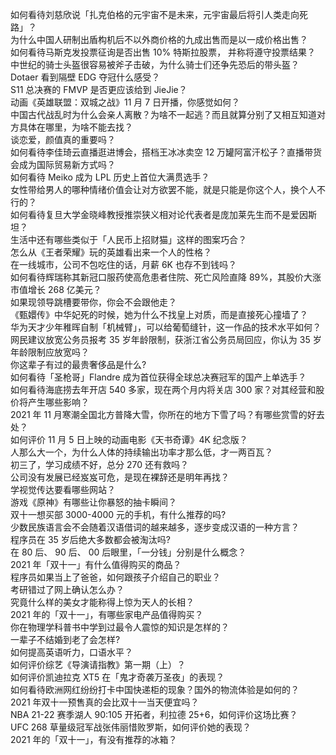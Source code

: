 如何看待刘慈欣说「扎克伯格的元宇宙不是未来，元宇宙最后将引人类走向死路」？  
为什么中国人研制出盾构机后不以外商价格的九成出售而是以一成价格出售？  
如何看待马斯克发投票征询是否出售 10% 特斯拉股票， 并称将遵守投票结果？  
中世纪的骑士头盔很容易被斧子击破，为什么骑士们还争先恐后的带头盔？  
Dotaer 看到隔壁 EDG 夺冠什么感受？  
S11 总决赛的 FMVP 是否更应该给到 JieJie？  
动画《英雄联盟：双城之战》11 月 7 日开播，你感觉如何？  
中国古代战乱时为什么会亲人离散？为啥不一起逃？而且就算分别了又相互知道对方具体在哪里，为啥不能去找？  
谈恋爱，颜值真的重要吗？  
如何看待李佳琦云直播逛进博会，搭档王冰冰卖空 12 万罐阿富汗松子？直播带货会成为国际贸易新方式吗？  
如何看待 Meiko 成为 LPL 历史上首位大满贯选手？  
女性带给男人的哪种情绪价值会让对方欲罢不能，就是只能是你这个人，换个人不行的？  
如何看待复旦大学金晓峰教授推崇狭义相对论代表者是庞加莱先生而不是爱因斯坦？  
生活中还有哪些类似于「人民币上招财猫」这样的图案巧合？  
怎么从《王者荣耀》玩的英雄看出来一个人的性格？  
在一线城市，公司不包吃住的话，月薪 6K 也存不到钱吗？  
如何看待辉瑞称其新冠口服药使高危患者住院、死亡风险直降 89%，其股价大涨市值增长 268 亿美元？  
如果现领导跳槽要带你，你会不会跟他走？  
《甄嬛传》中华妃死的时候，她为什么不找皇上对质，而是直接死心撞墙了？  
华为天才少年稚晖自制「机械臂」，可以给葡萄缝针，这一作品的技术水平如何？  
网民建议放宽公务员报考 35 岁年龄限制，获浙江省公务员局回应，你认为 35 岁年龄限制应放宽吗？  
你这辈子有过的最贵奢侈品是什么?  
如何看待「圣枪哥」Flandre 成为首位获得全球总决赛冠军的国产上单选手？  
如何看待海底捞去年开店 540 多家，现在两个月内将关店 300 家？对其经营和股价将产生哪些影响？  
2021 年 11 月寒潮全国北方普降大雪，你所在的地方下雪了吗？有哪些赏雪的好去处？  
如何评价 11 月 5 日上映的动画电影《天书奇谭》4K 纪念版？  
人那么大一个，为什么人体的持续输出功率才那么低，才一两百瓦？  
初三了，学习成绩不好，总分 270 还有救吗？  
公司没有发展已经岌岌可危，是现在裸辞还是明年再找？  
学视觉传达要看哪些网站？  
游戏《原神》有哪些让你暴怒的抽卡瞬间？  
双十一想买部 3000-4000 元的手机，有什么推荐的吗?  
少数民族语言会不会随着汉语借词的越来越多，逐步变成汉语的一种方言？  
程序员在 35 岁后绝大多数都会被淘汰吗?  
在 80  后、 90 后、 00 后眼里，「一分钱」分别是什么概念？  
2021 年「双十一」有什么值得购买的商品？  
程序员如果当上了爸爸，如何跟孩子介绍自己的职业？  
考研错过了网上确认怎么办？  
究竟什么样的美女才能称得上惊为天人的长相？  
2021 年的「双十一」，有哪些家电产品值得购买？  
你在物理学科普书中学到过最令人震惊的知识是怎样的？  
一辈子不结婚到老了会怎样?  
如何提高英语听力，口语水平？  
如何评价综艺《导演请指教》第一期（上）？  
如何评价凯迪拉克 XT5 在「鬼才奇袭万圣夜」的表现？  
如何看待欧洲网红纷纷打卡中国快递柜的现象？国外的物流体验是如何的？  
2021 年双十一预售真的会比双十一当天便宜吗？  
NBA 21-22 赛季湖人 90:105 开拓者，利拉德 25+6，如何评价这场比赛？  
UFC 268 草量级冠军战张伟丽惜败罗斯，如何评价她的表现？  
2021 年的「双十一」，有没有推荐的冰箱？  
